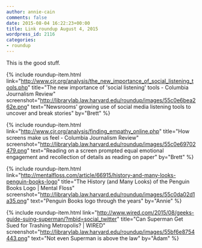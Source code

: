 ```yaml
---
author: annie-cain
comments: false
date: 2015-08-04 16:22:23+00:00
title: Link roundup August 4, 2015
wordpress_id: 2116
categories:
- roundup
---
```


This is the good stuff.

{% include roundup-item.html
  link="http://www.cjr.org/analysis/the_new_importance_of_social_listening_tools.php"
  title="The new importance of 'social listening' tools - Columbia Journalism Review"
  screenshot="http://librarylab.law.harvard.edu/roundup/images/55c0e6bea262e.png"
  text="Newsrooms’ growing use of social media listening tools to uncover and break stories"
  by="Brett"
%}

{% include roundup-item.html
  link="http://www.cjr.org/analysis/finding_empathy_online.php"
  title="How screens make us feel - Columbia Journalism Review"
  screenshot="http://librarylab.law.harvard.edu/roundup/images/55c0e69702479.png"
  text="Reading on a screen prompted equal emotional engagement and recollection of details as reading on paper"
  by="Brett"
%}

{% include roundup-item.html
  link="http://mentalfloss.com/article/66915/history-and-many-looks-penguin-books-logo"
  title="The History (and Many Looks) of the Penguin Books Logo | Mental Floss"
  screenshot="http://librarylab.law.harvard.edu/roundup/images/55c0da02d1a35.png"
  text="Penguin Books logo through the years"
  by="Annie"
%}

{% include roundup-item.html
  link="http://www.wired.com/2015/08/geeks-guide-suing-superman/?mbid=social_twitter"
  title="Can Superman Get Sued for Trashing Metropolis? | WIRED"
  screenshot="http://librarylab.law.harvard.edu/roundup/images/55bf6e8754443.png"
  text="Not even Superman is above the law"
  by="Adam"
%}
